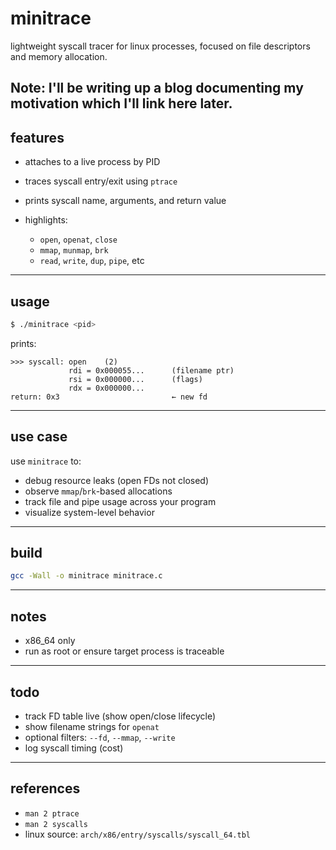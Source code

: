 # minitrace

lightweight syscall tracer for linux processes, focused on file descriptors and memory allocation.

Note: I'll be writing up a blog documenting my motivation which I'll link here later.
---

## features

* attaches to a live process by PID
* traces syscall entry/exit using `ptrace`
* prints syscall name, arguments, and return value
* highlights:

  * `open`, `openat`, `close`
  * `mmap`, `munmap`, `brk`
  * `read`, `write`, `dup`, `pipe`, etc

---

## usage

```sh
$ ./minitrace <pid>
```

prints:

```text
>>> syscall: open    (2)
             rdi = 0x000055...      (filename ptr)
             rsi = 0x000000...      (flags)
             rdx = 0x000000...
return: 0x3                         ← new fd
```

---

## use case

use `minitrace` to:

* debug resource leaks (open FDs not closed)
* observe `mmap`/`brk`-based allocations
* track file and pipe usage across your program
* visualize system-level behavior
---

## build

```sh
gcc -Wall -o minitrace minitrace.c
```

---

## notes

* x86\_64 only
* run as root or ensure target process is traceable

---

## todo

* track FD table live (show open/close lifecycle)
* show filename strings for `openat`
* optional filters: `--fd`, `--mmap`, `--write`
* log syscall timing (cost)

---

## references

* `man 2 ptrace`
* `man 2 syscalls`
* linux source: `arch/x86/entry/syscalls/syscall_64.tbl`

